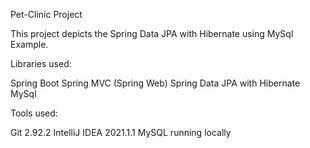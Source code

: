 Pet-Clinic Project



This project depicts the Spring Data JPA with Hibernate using MySql Example.

Libraries used: 

Spring Boot
Spring MVC (Spring Web)
Spring Data JPA with Hibernate
MySql

Tools used:

Git 2.92.2
IntelliJ IDEA 2021.1.1
MySQL running locally
